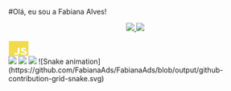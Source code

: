 #Olá, eu sou a Fabiana Alves!
<div align="center">
 <a href="https://github.com/FabianaAds">
 <img height="180em" src="https://github-readme-stats.vercel.app/api?username=FabianaAds&show_icons=true&theme=panda&include_all_commits=true&count_private=true"/>
 <img height="180em" src="https://github-readme-stats.vercel.app/api/top-langs/?username=FabianaAds&layout=compact&langs_count=7&theme=dracula"/>
</div>
<div style="display: inline_block"><br>
 <img align="center" alt="Rafa-Js" height="30" width="40" src="https://raw.githubusercontent.com/devicons/devicon/master/icons/javascript/javascript-plain.svg">
</div>
<div> 
 <a href="https://www.instagram.com/_faadsamie/" target="_blank"><img src="https://img.shields.io/badge/-Instagram-%23E4405F?style=for-the-badge&logo=instagram&logoColor=white" target="_blank"></a> 
 <a href = "mailto:fabialves.tech@gmail.com"><img src="https://img.shields.io/badge/-Gmail-%23333?style=for-the-badge&logo=gmail&logoColor=white" target="_blank"></a>
 <a href="https://www.linkedin.com/in/fabianads/" target="_blank"><img src="https://img.shields.io/badge/-LinkedIn-%230077B5?style=for-the-badge&logo=linkedin&logoColor=white" target="_blank"></a> 
 ![Snake animation](https://github.com/FabianaAds/FabianaAds/blob/output/github-contribution-grid-snake.svg)
</div>
